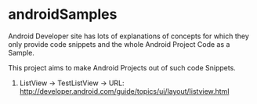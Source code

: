 # androidSamples

Android Developer site has lots of explanations of concepts for which they only provide code snippets and the whole Android Project Code as a Sample.

This project aims to make Android Projects out of such code Snippets.

1. ListView -> TestListView -> URL: http://developer.android.com/guide/topics/ui/layout/listview.html 
